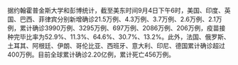 据约翰霍普金斯大学和彭博统计，截至美东时间9月4日下午6时，美国、印度、英国、巴西、菲律宾分别新增确诊21.5万例、4.3万例、3.7万例、2.6万例、2.1万例，累计确诊3990万例、3295万例、697万例、2086万例、206万例，疫苗接种完毕比率为52.9%、11.3%、64.6%、30.7%、13.2%。此外，法国、俄罗斯、土耳其、阿根廷、伊朗、哥伦比亚、西班牙、意大利、印尼、德国累计确诊超过400万例。目前全球累计确诊2.20亿例，累计死亡456万例。